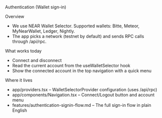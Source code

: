Authentication (Wallet sign-in)

Overview

- We use NEAR Wallet Selector. Supported wallets: Bitte, Meteor, MyNearWallet, Ledger, Nightly.
- The app picks a network (testnet by default) and sends RPC calls through /api/rpc.

What works today

- Connect and disconnect
- Read the current account from the useWalletSelector hook
- Show the connected account in the top navigation with a quick menu

Where it lives

- app/providers.tsx – WalletSelectorProvider configuration (uses /api/rpc)
- app/components/Navigation.tsx – Connect/Logout button and account menu
- features/authentication-signin-flow.md – The full sign-in flow in plain English
